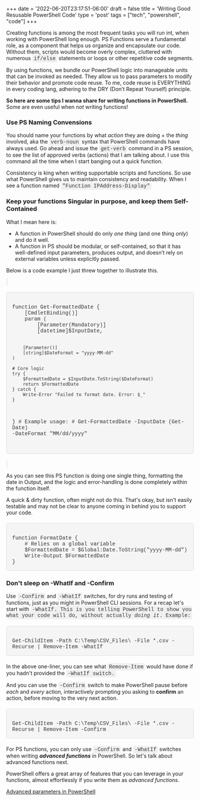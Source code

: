 +++
date = '2022-06-20T23:17:51-06:00'
draft = false
title = 'Writing Good Resusable PowerShell Code'
type = 'post'
tags = ["tech", "powershell", "code"]
+++

<style>
/* Base style for code blocks */
.code-block {
    padding: 15px;                    /* Padding around the code */
    font-family: 'Courier New', Courier, monospace; /* Monospace font */
    white-space: pre-wrap;            /* Preserve whitespace and wrap lines */
    border-radius: 5px;               /* Rounded corners */
    overflow-x: auto;                 /* Horizontal scroll if needed */
    margin: 20px 0;                   /* Vertical spacing */
    /* Default colors (light mode) */
    background-color: #f5f5f5;        /* Light gray background */
    border: 1px solid #ddd;           /* Light border */
    color: #333;                      /* Dark text for readability */
}

/* Style for inline monospace text */
.mono {
    font-family: 'Courier New', Courier, monospace; /* Monospace font */
    background-color: #f0f0f0;        /* Light background to highlight */
    padding: 2px 4px;                  /* Padding around text */
    border-radius: 3px;                /* Rounded corners */
}

/* Dark mode overrides for code blocks */
@media (prefers-color-scheme: dark) {
    .code-block {
        background-color: #2d2d2d;    /* Dark background */
        border: 1px solid #555;        /* Darker border */
        color: #f8f8f2;                /* Light text for readability */
    }

    .mono {
        background-color: #3c3c3c;     /* Darker background for inline code */
        color: #f8f8f2;                /* Light text */
    }
}

/* Optional: Light mode overrides (for explicitness) */
@media (prefers-color-scheme: light) {
    .code-block {
        background-color: #f5f5f5;     /* Light gray background */
        border: 1px solid #ddd;        /* Light border */
        color: #333;                   /* Dark text */
    }

    .mono {
        background-color: #f0f0f0;     /* Light background */
        color: #333;                   /* Dark text */
    }
}
</style>

Creating functions is among the most frequent tasks you will run int, when working with PowerShell long enough. PS Functions serve a fundamental role, as a component that helps us organize and encapsulate our code. Without them, scripts would become overly complex, cluttered with numerous <span class="mono">if/else</span> statements or loops or other repetitive code segments.<br />

By using functions, we bundle our PowerShell logic into manageable units that can be invoked as needed. They allow us to pass parameters to modify their behavior and promote code reuse. To me, code reuse is EVERYTHING in every coding lang, adhering to the DRY (Don’t Repeat Yourself) principle.<br />

<b>So here are some tips I wanna share for writing functions in PowerShell.</b>  Some are even useful when <i>not</i> writing functions!<br />

### Use PS Naming Convensions <br />

You should name your functions by what <i>action</i> they are doing + the <i>thing</i> involved, aka the <span class="mono">verb-noun</span> syntax that PowerShell commands have always used. Go ahead and issue the <span class="mono">get-verb</span> command in a PS session, to see the list of approved verbs (actions) that I am talking about.  I use this command all the time when I start banging out a quick function.<br />

Consistency is king when writing supportable scripts and functions. So use what PowerShell gives us to maintain consistency and readability.  When I see a function named <span class="mono">"Function IPAddress-Display"</span><br />

### Keep your functions Singular in purpose, and keep them Self-Contained <br />

What I mean here is: 

- A function in PowerShell should do only <i>one thing</i> (and one thing <i>only</i>) and do it well.
- A function in PS should be modular, or self-contained, so that it has well-defined input parameters, produces output, and doesn’t rely on external variables unless explicitly passed.  

Below is a code example I just threw together to illustrate this.

<span class="mono">
<div class="code-block">
function Get-FormattedDate {
    [CmdletBinding()]
    param (
        [Parameter(Mandatory)]
        [datetime]$InputDate,

        [Parameter()]
        [string]$DateFormat = "yyyy-MM-dd"
    )

    # Core logic
    try {
        $FormattedDate = $InputDate.ToString($DateFormat)
        return $FormattedDate
    } catch {
        Write-Error "Failed to format date. Error: $_"
    }
}
\# Example usage:
\# Get-FormattedDate -InputDate (Get-Date) -DateFormat "MM/dd/yyyy"
</div>
</span>

As you can see this PS function is doing one single thing, formatting the date in Output, and the logic and error-handling is done completely within the function itself.<br /> 

A quick & dirty function, often might not do this.  That's okay, but isn't easily testable and may not be clear to anyone coming in behind you to support your code. <br />

<p>
<div class="code-block">
function FormatDate {
    # Relies on a global variable
    $FormattedDate = $Global:Date.ToString("yyyy-MM-dd")
    Write-Output $FormattedDate
}
</div>
</p>

### Don't sleep on -WhatIf and -Confirm

Use <span class="mono">-Confirm</span> and <span class="mono">-WhatIf</span> switches, for dry runs and testing of functions, just as you might in PowerShell CLI sessions.  For a recap let's start with <span class="mono">-WhatIf<span>.  This is you telling PowerShell to show you what your code will do, without actually <i>doing it</i>. Example:<br />

<div class="code-block">
Get-ChildItem -Path C:\Temp\CSV_Files\ -File *.csv -Recurse | Remove-Item -WhatIf
</div>

In the above one-liner, you can see what <span class="mono">Remove-Item</span> would have done if you hadn't provided the <span class="mono">-WhatIf<span> switch.<br />

And you can use the <span class="mono">-Confirm</span> switch to make PowerShell pause before <i>each</i> and <i>every</i> action, interactively prompting you asking to <b>confirm</b> an action, before moving to the very next action.<br />

<div class="code-block">
Get-ChildItem -Path C:\Temp\CSV_Files\ -File *.csv -Recurse | Remove-Item -Confirm
</div>

For PS functions, you can only use <span class="mono">-Confirm</span> and <span class="mono">-WhatIf</span> switches when writing <i><b>advanced functions</b></i> in PowerShell.  So let's talk about advanced functions next.<br />

PowerShell offers a great array of features that you can leverage in your functions, almost effortlessly if you write them as <i>advanced functions</i>.

<a href="https://learn.microsoft.com/en-us/powershell/module/microsoft.powershell.core/about/about_functions_advanced_parameters?view=powershell-7.4&viewFallbackFrom=powershell-6">Advanced parameters in PowerShell</a>